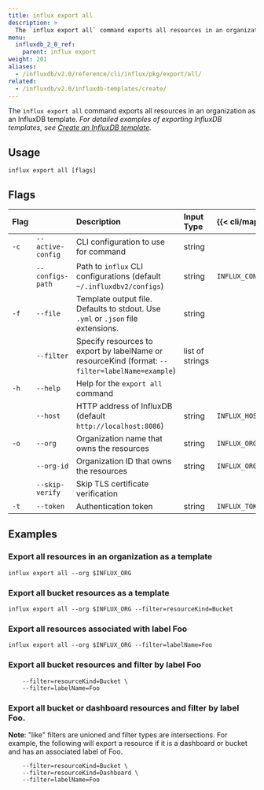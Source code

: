 ```yaml
---
title: influx export all
description: >
  The `influx export all` command exports all resources in an organization as an InfluxDB template.
menu:
  influxdb_2_0_ref:
    parent: influx export
weight: 201
aliases:
  - /influxdb/v2.0/reference/cli/influx/pkg/export/all/
related:
  - /influxdb/v2.0/influxdb-templates/create/
---
```


The `influx export all` command exports all resources in an
organization as an InfluxDB template.
_For detailed examples of exporting InfluxDB templates, see
[Create an InfluxDB template](/influxdb/v2.0/influxdb-templates/create/)._

## Usage
```
influx export all [flags]
```

## Flags
| Flag |                   | Description                                                                                     | Input Type      | {{< cli/mapped >}}   |
|:---- |:---               |:-----------                                                                                     |:----------      |:------------------   |
| `-c` | `--active-config` | CLI configuration to use for command                                                            | string          |                      |
|      | `--configs-path`  | Path to `influx` CLI configurations (default `~/.influxdbv2/configs`)                           | string          |`INFLUX_CONFIGS_PATH` |
| `-f` | `--file`          | Template output file. Defaults to stdout. Use `.yml` or `.json` file extensions.                | string          |                      |
|      | `--filter`        | Specify resources to export by labelName or resourceKind (format: `--filter=labelName=example`) | list of strings |                      |
| `-h` | `--help`          | Help for the `export all` command                                                               |                 |                      |
|      | `--host`          | HTTP address of InfluxDB (default `http://localhost:8086`)                                      | string          | `INFLUX_HOST`        |
| `-o` | `--org`           | Organization name that owns the resources                                                       | string          | `INFLUX_ORG`         |
|      | `--org-id`        | Organization ID that owns the resources                                                         | string          | `INFLUX_ORG_ID`      |
|      | `--skip-verify`   | Skip TLS certificate verification                                                               |                 |                      |
| `-t` | `--token`         | Authentication token                                                                            | string          | `INFLUX_TOKEN`       |


## Examples

### Export all resources in an organization as a template
```influx export all --org $INFLUX_ORG```

### Export all bucket resources as a template
```influx export all --org $INFLUX_ORG --filter=resourceKind=Bucket```

### Export all resources associated with label Foo
```influx export all --org $INFLUX_ORG --filter=labelName=Foo```

### Export all bucket resources and filter by label Foo
```influx export all --org $INFLUX_ORG \
	--filter=resourceKind=Bucket \
	--filter=labelName=Foo
```

### Export all bucket or dashboard resources and filter by label Foo.

<b>Note</b>: "like" filters are unioned and filter types are intersections.
For example, the following will export a resource if it is a dashboard or bucket and has an associated label of Foo.

```influx export all --org $INFLUX_ORG \
	--filter=resourceKind=Bucket \
	--filter=resourceKind=Dashboard \
	--filter=labelName=Foo
```
